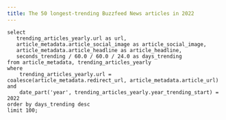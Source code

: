 ```yaml
---
title: The 50 longest-trending Buzzfeed News articles in 2022
---
```


```top_articles
select
   trending_articles_yearly.url as url,
   article_metadata.article_social_image as article_social_image,
   article_metadata.article_headline as article_headline,
   seconds_trending / 60.0 / 60.0 / 24.0 as days_trending
from article_metadata, trending_articles_yearly
where
    trending_articles_yearly.url = coalesce(article_metadata.redirect_url, article_metadata.article_url) and
    date_part('year', trending_articles_yearly.year_trending_start) = 2022
order by days_trending desc
limit 100;
```

<DataTable data="{top_articles}" link="url" rows="50">
  <Column id="article_social_image" contentType="image" width="100px" align="center" title="Social Image"/>
  <Column id="days_trending" title="Days" align="left"/>
  <Column id="url" contentType="link" linkLabel="article_headline" title="Article" align="left"/>
</DataTable>
